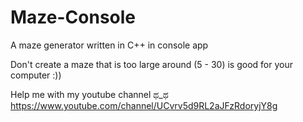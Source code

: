 # Maze-Console
A maze generator written in C++ in console app 

Don't create a maze that is too large 
around (5 - 30) is good for your computer :))

Help me with my youtube channel ಥ_ಥ
https://www.youtube.com/channel/UCvrv5d9RL2aJFzRdoryjY8g
